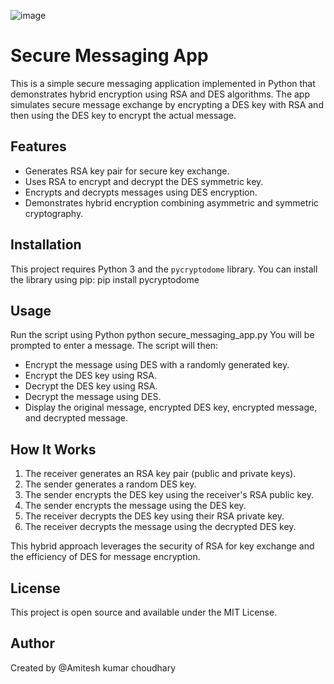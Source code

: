 
![image](https://github.com/user-attachments/assets/bce7a65a-0a85-4069-831d-a128dcb33911)
# Secure Messaging App

This is a simple secure messaging application implemented in Python that demonstrates hybrid encryption using RSA and DES algorithms. The app simulates secure message exchange by encrypting a DES key with RSA and then using the DES key to encrypt the actual message.
## Features
- Generates RSA key pair for secure key exchange.
- Uses RSA to encrypt and decrypt the DES symmetric key.
- Encrypts and decrypts messages using DES encryption.
- Demonstrates hybrid encryption combining asymmetric and symmetric cryptography.

## Installation

This project requires Python 3 and the `pycryptodome` library. You can install the library using pip:
pip install pycryptodome
## Usage

Run the script using Python
python secure_messaging_app.py
You will be prompted to enter a message. The script will then:

- Encrypt the message using DES with a randomly generated key.
- Encrypt the DES key using RSA.
- Decrypt the DES key using RSA.
- Decrypt the message using DES.
- Display the original message, encrypted DES key, encrypted message, and decrypted message.

## How It Works

1. The receiver generates an RSA key pair (public and private keys).
2. The sender generates a random DES key.
3. The sender encrypts the DES key using the receiver's RSA public key.
4. The sender encrypts the message using the DES key.
5. The receiver decrypts the DES key using their RSA private key.
6. The receiver decrypts the message using the decrypted DES key.

This hybrid approach leverages the security of RSA for key exchange and the efficiency of DES for message encryption.

## License

This project is open source and available under the MIT License.

## Author

Created by @Amitesh kumar choudhary
